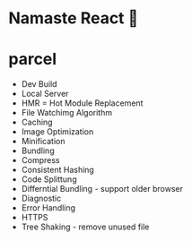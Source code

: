 # Namaste React 🚀


# parcel
- Dev Build
- Local Server
- HMR = Hot Module Replacement
- File Watchimg Algorithm
- Caching
- Image Optimization
- Minification
- Bundling
- Compress
- Consistent Hashing
- Code Splittung
- Differntial Bundling - support older browser
- Diagnostic
- Error Handling
- HTTPS
- Tree Shaking - remove unused file  